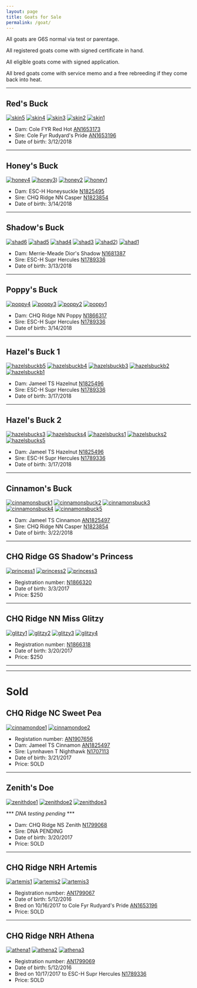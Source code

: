 ```yaml
---
layout: page
title: Goats for Sale
permalink: /goat/
---
```


All goats are G6S normal via test or parentage.

All registered goats come with signed certificate in hand.

All eligible goats come with signed application.

All bred goats come with service memo and a free rebreeding if they come back into heat.

----

## Red's Buck

[![skin5](https://farm5.staticflickr.com/949/28047850498_04d44081be_m.jpg)](https://farm5.staticflickr.com/949/28047850498_04d44081be_c.jpg)
[![skin4](https://farm5.staticflickr.com/958/41918610081_93faa085a5_m.jpg)](https://farm5.staticflickr.com/958/41918610081_93faa085a5_c.jpg)
[![skin3](https://farm5.staticflickr.com/824/40111583390_b605a9bfaa_m.jpg)](https://farm5.staticflickr.com/824/40111583390_b605a9bfaa_c.jpg)
[![skin2](https://farm5.staticflickr.com/944/27049395077_3936b485d5_m.jpg)](https://farm5.staticflickr.com/944/27049395077_3936b485d5_c.jpg)
[![skin1](https://farm5.staticflickr.com/967/40111584590_d8c2325ff9_m.jpg)](https://farm5.staticflickr.com/967/40111584590_d8c2325ff9_c.jpg)

* Dam: Cole FYR Red Hot [AN1653173](http://www.adgagenetics.org/GoatDetail.aspx?RegNumber=N001653173)
* Sire: Cole Fyr Rudyard's Pride [AN1653196](http://www.adgagenetics.org/GoatDetail.aspx?RegNumber=N001653196)
* Date of birth: 3/12/2018

----

## Honey's Buck

[![honey4](https://farm5.staticflickr.com/829/28047853408_0001430574_m.jpg)](https://farm5.staticflickr.com/829/28047853408_0001430574_c.jpg)
[![honey3](https://farm5.staticflickr.com/865/28047852018_9875bdb4e6_m.jpg)](https://farm5.staticflickr.com/865/28047852018_9875bdb4e6_c.jpg))
[![honey2](https://farm5.staticflickr.com/945/41019110105_d001f46bba_m.jpg)](https://farm5.staticflickr.com/945/41019110105_d001f46bba_c.jpg)
[![honey1](https://farm5.staticflickr.com/823/41019119915_b05e75a3c9_m.jpg)](https://farm5.staticflickr.com/823/41019119915_b05e75a3c9_c.jpg)

* Dam: ESC-H Honeysuckle [N1825495](http://www.adgagenetics.org/GoatDetail.aspx?RegNumber=N001825495)
* Sire: CHQ Ridge NN Casper [N1823854](http://www.adgagenetics.org/GoatDetail.aspx?RegNumber=N001823854)
* Date of birth: 3/14/2018

----

## Shadow's Buck

[![shad6](https://farm5.staticflickr.com/831/41019117625_5a0c26f357_m.jpg)](https://farm5.staticflickr.com/831/41019117625_5a0c26f357_c.jpg)
[![shad5](https://farm5.staticflickr.com/957/40111579830_2d5a977ca0_m.jpg)](https://farm5.staticflickr.com/957/40111579830_2d5a977ca0_c.jpg)
[![shad4](https://farm5.staticflickr.com/980/40111580600_9950f8331d_m.jpg)](https://farm5.staticflickr.com/980/40111580600_9950f8331d_c.jpg)
[![shad3](https://farm5.staticflickr.com/973/41019119065_0be3276022_m.jpg)](https://farm5.staticflickr.com/973/41019119065_0be3276022_c.jpg)
[![shad2](https://farm5.staticflickr.com/980/41019118555_c1f5c2353f_m.jpg)](https://farm5.staticflickr.com/980/41019118555_c1f5c2353f_c.jpg))
[![shad1](https://farm5.staticflickr.com/963/40111581930_29ca9d8ee4_m.jpg)](https://farm5.staticflickr.com/963/40111581930_29ca9d8ee4_c.jpg)

* Dam: Merrie-Meade Dior's Shadow [N1681387](http://www.adgagenetics.org/GoatDetail.aspx?RegNumber=N001681387)
* Sire: ESC-H Supr Hercules [N1789336](http://www.adgagenetics.org/GoatDetail.aspx?RegNumber=N001789336)
* Date of birth: 3/13/2018

----

## Poppy's Buck

[![poppy4](https://farm5.staticflickr.com/978/28047855018_d7e4db8470_m.jpg)](https://farm5.staticflickr.com/978/28047855018_d7e4db8470_c.jpg)
[![poppy3](https://farm5.staticflickr.com/955/41019111745_1dffdc87ac_m.jpg)](https://farm5.staticflickr.com/955/41019111745_1dffdc87ac_c.jpg)
[![poppy2](https://farm5.staticflickr.com/864/28047856538_0e4feea38c_m.jpg)](https://farm5.staticflickr.com/864/28047856538_0e4feea38c_c.jpg)
[![poppy1](https://farm5.staticflickr.com/948/41019112965_b76e70e8d3_m.jpg)](https://farm5.staticflickr.com/948/41019112965_b76e70e8d3_c.jpg)

* Dam: CHQ Ridge NN Poppy [N1866317](http://www.adgagenetics.org/GoatDetail.aspx?RegNumber=N001866317)
* Sire: ESC-H Supr Hercules [N1789336](http://www.adgagenetics.org/GoatDetail.aspx?RegNumber=N001789336)
* Date of birth: 3/14/2018

----

## Hazel's Buck 1

[![hazelsbuckb5](https://farm5.staticflickr.com/832/28047861988_8dcf2d6d8a_m.jpg)](https://farm5.staticflickr.com/832/28047861988_8dcf2d6d8a_c.jpg)
[![hazelsbuckb4](https://farm5.staticflickr.com/945/41019115675_656c307ab2_m.jpg)](https://farm5.staticflickr.com/945/41019115675_656c307ab2_c.jpg)
[![hazelsbuckb3](https://farm5.staticflickr.com/824/28047863338_bb5d59a10f_m.jpg)](https://farm5.staticflickr.com/824/28047863338_bb5d59a10f_c.jpg)
[![hazelsbuckb2](https://farm5.staticflickr.com/962/41019116695_0a0c238c49_m.jpg)](https://farm5.staticflickr.com/962/41019116695_0a0c238c49_c.jpg)
[![hazelsbuckb1](https://farm5.staticflickr.com/968/28047865188_6fda196bcb_m.jpg)](https://farm5.staticflickr.com/968/28047865188_6fda196bcb_c.jpg)

* Dam: Jameel TS Hazelnut [N1825496](http://www.adgagenetics.org/GoatDetail.aspx?RegNumber=N001825496)
* Sire: ESC-H Supr Hercules [N1789336](http://www.adgagenetics.org/GoatDetail.aspx?RegNumber=N001789336)
* Date of birth: 3/17/2018

----

## Hazel's Buck 2


[![hazelsbucks3](https://farm5.staticflickr.com/904/28047858608_78f8f23317_m.jpg)](https://farm5.staticflickr.com/904/28047858608_78f8f23317_c.jpg)
[![hazelsbucks4](https://farm5.staticflickr.com/832/41019113735_5b21b520e7_m.jpg)](https://farm5.staticflickr.com/832/41019113735_5b21b520e7_c.jpg)
[![hazelsbucks1](https://farm5.staticflickr.com/910/28047860368_1eaf0b7c48_m.jpg)](https://farm5.staticflickr.com/910/28047860368_1eaf0b7c48_c.jpg)
[![hazelsbucks2](https://farm5.staticflickr.com/829/41019114755_123b50ec9b_m.jpg)](https://farm5.staticflickr.com/829/41019114755_123b50ec9b_c.jpg)
[![hazelsbucks5](https://farm5.staticflickr.com/959/41019110965_286ce6a56a_m.jpg)](https://farm5.staticflickr.com/959/41019110965_286ce6a56a_c.jpg)

* Dam: Jameel TS Hazelnut [N1825496](http://www.adgagenetics.org/GoatDetail.aspx?RegNumber=N001825496)
* Sire: ESC-H Supr Hercules [N1789336](http://www.adgagenetics.org/GoatDetail.aspx?RegNumber=N001789336)
* Date of birth: 3/17/2018

----

## Cinnamon's Buck

[![cinnamonsbuck1](https://farm5.staticflickr.com/974/41918608471_9ea7bfe5d6_m.jpg)](https://farm5.staticflickr.com/974/41918608471_9ea7bfe5d6_c.jpg)
[![cinnamonsbuck2](https://farm5.staticflickr.com/960/28047849448_1d188569f9_m.jpg)](https://farm5.staticflickr.com/960/28047849448_1d188569f9_c.jpg)
[![cinnamonsbuck3](https://farm5.staticflickr.com/869/41918609331_3beac005c4_m.jpg)](https://farm5.staticflickr.com/869/41918609331_3beac005c4_c.jpg)
[![cinnamonsbuck4](https://farm5.staticflickr.com/869/27049396567_c723ee0469_m.jpg)](https://farm5.staticflickr.com/869/27049396567_c723ee0469_c.jpg)
[![cinnamonsbuck5](https://farm5.staticflickr.com/969/40111585840_6bc472c62f_m.jpg)](https://farm5.staticflickr.com/969/40111585840_6bc472c62f_c.jpg)

* Dam: Jameel TS Cinnamon [AN1825497](http://www.adgagenetics.org/GoatDetail.aspx?RegNumber=N001825497)
* Sire: CHQ Ridge NN Casper [N1823854](http://www.adgagenetics.org/GoatDetail.aspx?RegNumber=N001823854)
* Date of birth: 3/22/2018

----

## CHQ Ridge GS Shadow's Princess

[![princess1](https://farm5.staticflickr.com/4584/24274690818_21762be429_m.jpg)](https://farm5.staticflickr.com/4584/24274690818_21762be429_c.jpg)
[![princess2](https://farm5.staticflickr.com/4446/38126803261_0b2c286260_m.jpg)](https://farm5.staticflickr.com/4446/38126803261_0b2c286260_c.jpg)
[![princess3](https://farm5.staticflickr.com/4541/26350135059_99ab3fd939_m.jpg)](https://farm5.staticflickr.com/4541/26350135059_99ab3fd939_c.jpg)

* Registration number: [N1866320](http://www.adgagenetics.org/GoatDetail.aspx?RegNumber=N001866320)
* Date of birth: 3/3/2017
* Price: $250

----

## CHQ Ridge NN Miss Glitzy

[![glitzy1](https://farm5.staticflickr.com/4584/37417501604_938bd78bae_m.jpg)](https://farm5.staticflickr.com/4584/37417501604_938bd78bae_c.jpg)
[![glitzy2](https://farm5.staticflickr.com/4569/24274692448_dfa3628603_m.jpg)](https://farm5.staticflickr.com/4569/24274692448_dfa3628603_c.jpg)
[![glitzy3](https://farm5.staticflickr.com/4501/24274691638_3a32336a4e_m.jpg)](https://farm5.staticflickr.com/4501/24274691638_3a32336a4e_c.jpg)
[![glitzy4](https://farm5.staticflickr.com/4540/38126802431_8c7180ee95_m.jpg)](https://farm5.staticflickr.com/4540/38126802431_8c7180ee95_c.jpg)

* Registration number: [N1866318](http://www.adgagenetics.org/GoatDetail.aspx?RegNumber=N001866318)
* Date of birth: 3/20/2017
* Price: $250

----
----

# __Sold__

## CHQ Ridge NC Sweet Pea

[![cinnamondoe1](https://farm5.staticflickr.com/4509/26349992229_3c32ae39f6_m.jpg)](https://farm5.staticflickr.com/4509/26349992229_3c32ae39f6_c.jpg)
[![cinnamondoe2](https://farm5.staticflickr.com/4515/26349988059_461a813949_m.jpg)](https://farm5.staticflickr.com/4515/26349988059_461a813949_c.jpg)

* Registation number: [AN1907656](http://www.adgagenetics.org/GoatDetail.aspx?RegNumber=N001907656)
* Dam: Jameel TS Cinnamon [AN1825497](http://www.adgagenetics.org/GoatDetail.aspx?RegNumber=N001825497)
* Sire: Lynnhaven T Nighthawk [N1707113](http://www.adgagenetics.org/GoatDetail.aspx?RegNumber=N001707113)
* Date of birth: 3/21/2017
* Price: SOLD

----

## Zenith's Doe

[![zenithdoe1](https://farm5.staticflickr.com/4501/38126691881_087bb0fe8a_m.jpg)](https://farm5.staticflickr.com/4501/38126691881_087bb0fe8a_c.jpg)
[![zenithdoe2](https://farm5.staticflickr.com/4521/26349994659_7d4a6c5fa5_m.jpg)](https://farm5.staticflickr.com/4521/26349994659_7d4a6c5fa5_c.jpg)
[![zenithdoe3](https://farm5.staticflickr.com/4560/24274683428_ac1443d81e_m.jpg)](https://farm5.staticflickr.com/4560/24274683428_ac1443d81e_c.jpg)

*** *DNA testing pending* ***

* Dam: CHQ Ridge NS Zenith [N1799068](http://www.adgagenetics.org/GoatDetail.aspx?RegNumber=N001799068)
* Sire: DNA PENDING
* Date of birth: 3/20/2017
* Price: SOLD

----

## CHQ Ridge NRH Artemis

[![artemis1](https://farm5.staticflickr.com/4444/38072364126_c51ef82abe_m.jpg)](https://farm5.staticflickr.com/4444/38072364126_c51ef82abe_c.jpg)
[![artemis2](https://farm5.staticflickr.com/4583/24274681018_a77481175f_m.jpg)](https://farm5.staticflickr.com/4583/24274681018_a77481175f_c.jpg)
[![artemis3](https://farm5.staticflickr.com/4444/26349991029_5558c78508_m.jpg)](https://farm5.staticflickr.com/4444/26349991029_5558c78508_c.jpg)

* Registration number: [AN1799067](http://www.adgagenetics.org/GoatDetail.aspx?RegNumber=N001799067)
* Date of birth: 5/12/2016
* Bred on 10/16/2017 to Cole Fyr Rudyard's Pride [AN1653196](http://www.adgagenetics.org/GoatDetail.aspx?RegNumber=N001653196)
* Price: SOLD

----

## CHQ Ridge NRH Athena

[![athena1](https://farm5.staticflickr.com/4525/26350136409_201e4f0ee0_m.jpg)](https://farm5.staticflickr.com/4525/26350136409_201e4f0ee0_c.jpg)
[![athena2](https://farm5.staticflickr.com/4459/38126797581_082dbf1d10_m.jpg)](https://farm5.staticflickr.com/4459/38126797581_082dbf1d10_c.jpg)
[![athena3](https://farm5.staticflickr.com/4566/26350143509_6d242cd23d_m.jpg)](https://farm5.staticflickr.com/4566/26350143509_6d242cd23d_c.jpg)

* Registration number: [AN1799069](http://www.adgagenetics.org/GoatDetail.aspx?RegNumber=N001799069)
* Date of birth: 5/12/2016
* Bred on 10/17/2017 to ESC-H Supr Hercules [N1789336](http://www.adgagenetics.org/GoatDetail.aspx?RegNumber=N001789336)
* Price: SOLD
